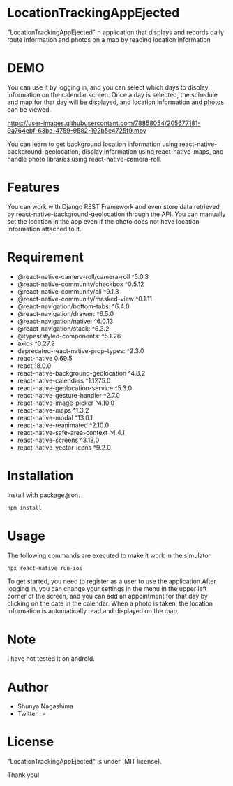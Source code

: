 # LocationTrackingAppEjected

"LocationTrackingAppEjected" n application that displays and records daily route information and photos on a map by reading location information

# DEMO

You can use it by logging in, and you can select which days to display information on the calendar screen. Once a day is selected, the schedule and map for that day will be displayed, and location information and photos can be viewed.


https://user-images.githubusercontent.com/78858054/205677181-9a764ebf-63be-4759-9582-192b5e4725f9.mov




You can learn to get background location information using react-native-background-geolocation, display information using react-native-maps, and handle photo libraries using react-native-camera-roll.

# Features

You can work with Django REST Framework and even store data retrieved by react-native-background-geolocation through the API.
You can manually set the location in the app even if the photo does not have location information attached to it.

# Requirement

* @react-native-camera-roll/camera-roll ^5.0.3
* @react-native-community/checkbox ^0.5.12
* @react-native-community/cli ^9.1.3
* @react-native-community/masked-view ^0.1.11
* @react-navigation/bottom-tabs: ^6.4.0
* @react-navigation/drawer: ^6.5.0
* @react-navigation/native: ^6.0.13
* @react-navigation/stack: ^6.3.2
* @types/styled-components: ^5.1.26
* axios ^0.27.2
* deprecated-react-native-prop-types: ^2.3.0
* react-native 0.69.5
* react 18.0.0
* react-native-background-geolocation ^4.8.2
* react-native-calendars ^1.1275.0
* react-native-geolocation-service ^5.3.0
* react-native-gesture-handler ^2.7.0
* react-native-image-picker ^4.10.0
* react-native-maps ^1.3.2
* react-native-modal ^13.0.1
* react-native-reanimated ^2.10.0
* react-native-safe-area-context ^4.4.1
* react-native-screens ^3.18.0
* react-native-vector-icons ^9.2.0


# Installation

Install with package.json.

```bash
npm install
```

# Usage

The following commands are executed to make it work in the simulator.

```bash
npx react-native run-ios
```

To get started, you need to register as a user to use the application.After logging in, you can change your settings in the menu in the upper left corner of the screen, and you can add an appointment for that day by clicking on the date in the calendar. When a photo is taken, the location information is automatically read and displayed on the map.

# Note

I have not tested it on android.

# Author

* Shunya Nagashima
* Twitter : -

# License

"LocationTrackingAppEjected" is under [MIT license].

Thank you!
